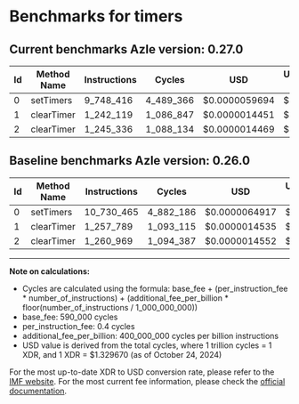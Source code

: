 # Benchmarks for timers

## Current benchmarks Azle version: 0.27.0

| Id  | Method Name | Instructions | Cycles    | USD           | USD/Million Calls | Change                              |
| --- | ----------- | ------------ | --------- | ------------- | ----------------- | ----------------------------------- |
| 0   | setTimers   | 9_748_416    | 4_489_366 | $0.0000059694 | $5.96             | <font color="green">-982_049</font> |
| 1   | clearTimer  | 1_242_119    | 1_086_847 | $0.0000014451 | $1.44             | <font color="green">-15_670</font>  |
| 2   | clearTimer  | 1_245_336    | 1_088_134 | $0.0000014469 | $1.44             | <font color="green">-15_633</font>  |

## Baseline benchmarks Azle version: 0.26.0

| Id  | Method Name | Instructions | Cycles    | USD           | USD/Million Calls |
| --- | ----------- | ------------ | --------- | ------------- | ----------------- |
| 0   | setTimers   | 10_730_465   | 4_882_186 | $0.0000064917 | $6.49             |
| 1   | clearTimer  | 1_257_789    | 1_093_115 | $0.0000014535 | $1.45             |
| 2   | clearTimer  | 1_260_969    | 1_094_387 | $0.0000014552 | $1.45             |

---

**Note on calculations:**

- Cycles are calculated using the formula: base_fee + (per_instruction_fee \* number_of_instructions) + (additional_fee_per_billion \* floor(number_of_instructions / 1_000_000_000))
- base_fee: 590_000 cycles
- per_instruction_fee: 0.4 cycles
- additional_fee_per_billion: 400_000_000 cycles per billion instructions
- USD value is derived from the total cycles, where 1 trillion cycles = 1 XDR, and 1 XDR = $1.329670 (as of October 24, 2024)

For the most up-to-date XDR to USD conversion rate, please refer to the [IMF website](https://www.imf.org/external/np/fin/data/rms_sdrv.aspx).
For the most current fee information, please check the [official documentation](https://internetcomputer.org/docs/current/developer-docs/gas-cost#execution).
